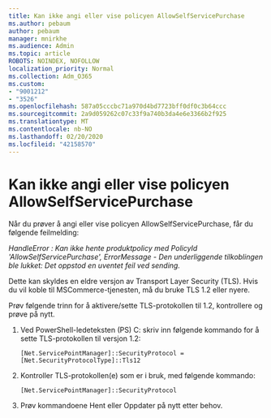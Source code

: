 ```yaml
---
title: Kan ikke angi eller vise policyen AllowSelfServicePurchase
ms.author: pebaum
author: pebaum
manager: mnirkhe
ms.audience: Admin
ms.topic: article
ROBOTS: NOINDEX, NOFOLLOW
localization_priority: Normal
ms.collection: Adm_O365
ms.custom:
- "9001212"
- "3526"
ms.openlocfilehash: 587a05cccbc71a970d4bd7723bff0df0c3b64ccc
ms.sourcegitcommit: 2a9d059262c07c33f9a740b3da4e6e3366b2f925
ms.translationtype: MT
ms.contentlocale: nb-NO
ms.lasthandoff: 02/20/2020
ms.locfileid: "42158570"
---
```

# <a name="unable-to-set-or-view-the-allowselfservicepurchase-policy"></a>Kan ikke angi eller vise policyen AllowSelfServicePurchase

Når du prøver å angi eller vise policyen AllowSelfServicePurchase, får du følgende feilmelding:

*HandleError : Kan ikke hente produktpolicy med PolicyId 'AllowSelfServicePurchase', ErrorMessage - Den underliggende tilkoblingen ble lukket: Det oppstod en uventet feil ved sending.*

Dette kan skyldes en eldre versjon av Transport Layer Security (TLS). Hvis du vil koble til MSCommerce-tjenesten, må du bruke TLS 1.2 eller nyere.  

Prøv følgende trinn for å aktivere/sette TLS-protokollen til 1.2, kontrollere og prøve på nytt.
 1. Ved PowerShell-ledeteksten (PS\) C: skriv inn følgende kommando for å sette TLS-protokollen til versjon 1.2:

    `[Net.ServicePointManager]::SecurityProtocol = [Net.SecurityProtocolType]::Tls12`

2. Kontroller TLS-protokollen(e) som er i bruk, med følgende kommando:

    `[Net.ServicePointManager]::SecurityProtocol` 

3. Prøv kommandoene Hent eller Oppdater på nytt etter behov.

